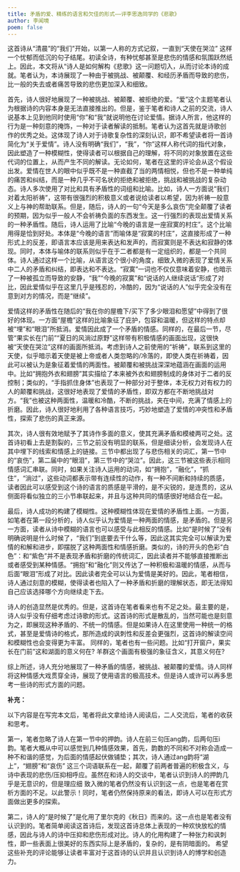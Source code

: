 ```yaml
---
title: 矛盾的爱、精练的语言和欠佳的形式——评李思逸同学的《悲歌》
author: 李闻境
poem: false
---
```

这首诗从“清晨”的“我们”开始，以第一人称的方式记叙，一直到“天使在哭泣” 这样一个忧郁而低沉的句子结尾。初读全诗，有种忧郁甚至是悲伤的情感和氛围跃然纸上。因此，本文将从“诗人是如何解构《悲歌》这一问题切入，从而讨论本诗的成就。笔者认为，本诗展现了一种由于被挑战、被颠覆、和经历矛盾而导致的悲伤，比一般的失去或者痛苦导致的悲伤更加深入和细致。 

首先，诗人很好地展现了一种被挑战、被颠覆、被拒绝的爱。“爱”这个主题笔者认为根据诗的内容本身是无法直接推出的。但是，鉴于笔者和诗人之前的交流，诗人说基本上见到他同时使用“你”和“我”就说明他在讨论爱情。据诗人所言，他这样的行为是一种刻意的掩饰，一种对于读者解读的抵制。笔者认为这首先就是诗歌创 作的优秀之处。这体现了诗人对于诗歌复杂性的深刻认识，即不希望读者将一首诗简化为“关于爱情”。诗人没有明确“我们”，“我”，“你”这样人称代词的指代对象，因此塑造了一种模糊性，使得读者可以根据自己的理解，将不同的对象放置在这些代词的位置上，从而产生不同的解读。无论如何，笔者在这里的评论会从这个假设出发。爱情在世人的眼中似乎既不是一种直截了当的两情相悦，但也不是一种单纯的痛苦和纠结，而是一种几乎不可名状的拒绝和被拒绝，挑战和被挑战的复杂动态。诗人多次使用了对比和具有矛盾性的词组和比喻。比如，诗人一方面说“我们对着太阳祈祷”，这带有很强烈的积极意义或者说给读者以希望，因为祈祷一般意义上与神的帮助联系。但是，随后，诗人的一句“今天是多么哀伤”完全颠覆了读者的预期，因为似乎一般人不会祈祷负面的东西发生。这一行强烈的表现出爱情关系的一种矛盾性。随后，诗人运用了比喻“今晚的语言是一座寂寞的村庄”。这个比喻用得是恰到好处。本体是“今晚的语言”而喻体是“寂寞的村庄”，这直接形成了一种形式上的反差，即语言本应该是用来表达和发声的，而寂寞则是不表达和寂静的体现。同时，本体与喻体的联系则似乎在于二者都是有一定组织的，都是一个共同体。诗人通过这样一个比喻，从语言这个很小的角度，细致入微的表现了爱情关系中二人的矛盾和纠结，即表达和不表达。“寂寞”一词也不仅仅意味着安静，也暗示了一种被孤立而导致的安静，“我”“今晚的寂寞”和“说话的人继续说话“形成了对比，因此爱情似乎在这里几乎是残忍的，冷酷的，因为“说话的人”似乎完全没有在意到对方的情况，而是“继续”。

爱情这样的矛盾性在随后的“我在你的屋檐下/买下了多少眼泪和愿望”中得到了很好的体现。一方面“屋檐”这样的比喻象征了庇护，包容和温暖，但这样的特点却被“埋”和“眼泪”所抵消。爱情因此成了一个矛盾的情感。同样的，在最后一节，尽管“果实长在门前”“夏日的风淌过原野”这样带有积极情感的画面出现，这很快 被“天使在哭泣”这样的画面所抵消。考虑到诗人之前使用的“祈祷”，联系到这里的天使，似乎暗示着天使是被上帝或者人类忽略的/冷落的，即使人类在祈祷着，因此可以被认为是象征着爱情的两面性。被颠覆和被挑战深深地蕴涵在画面的运用中。比如“拥抱外衣和翅膀”其实描绘了本来被外衣和翅膀制成的身体对于二者的反控制；类似的，“手指抓住身体”也表现了一种部分对于整体，本无权力对有权力的人的颠覆和挑战，这很好地表现了爱情的矛盾性，即双方都在不断地挑战对方。“我”也被这种两面性，温暖和冷酷，不断的挑战，夹在中间，充满了情感上的折磨。因此，诗人很好地利用了各种语言技巧，巧妙地塑造了爱情的冲突性和矛盾性，探索了悲伤的真正来源。 

其次，诗人很有效地赋予了其诗作多面的意义，使其充满矛盾和模棱两可之处。这首诗初看上去是割裂的，三节之前没有明显的联系，但是细读分析，会发现诗人在其中埋下的线索和情感上的链接。三节中都出现了与悲伤相关的词汇，第一节中的“哀伤”，第二届中的“眼泪”，第三节中的“哭泣”。因此，这三节被这些表示相同情感词汇串联。同时，如果关注诗人运用的动词，如“拥抱”，“融化”，“抓住”，“淌过”，这些动词都表示带有连续性的动作，有一种不间断和持续的质感，读者因此可以感受到这个诗的语言的质感是平滑的，是不尖锐的，是连贯的，这从侧面将看似独立的三小节串联起来，并且与这种共同的情感很好地结合在一起。 

最后，诗人成功的构建了模糊性。这种模糊性体现在爱情的矛盾性上面。一方面，如笔者在第一段分析的，诗人似乎认为爱情是一种两面的情感，是矛盾的。但是另一方面，读者从诗中模糊的语言也可以感受与此相反的情感。比如“是时候了”没有明确说明是什么时候了，“我们”到底要去干什么等，因此这其实完全可以解读为爱情的和解和进步，即摆脱了这种两面性和情感折磨。类似的，诗的开头的色彩“白色”：和“紫色”并不是表现矛盾和折磨的传统词汇，因此读者并不能够直接推断出或者感受到某种情感。“拥抱”和“融化”则又传达了一种积极和温暖的情感，从而与后面“眼泪”形成了对比。因此读者完全可以认为爱情是美好的。因此，笔者相信，诗人通过刻意的模糊，使得读者也陷入了一种矛盾和折磨的理解状态，即无法得知自己应该选择哪个方向继续走下去。 

诗人的创造显然是优秀的。但是，这首诗在笔者看来也有不足之处。最主要的是，诗人似乎没有仔细考虑过诗歌的形式。这首诗的形式是散乱的，当然可能也是刻意为之，即展现这种矛盾的、不统一的情感。但是如果诗人在这里使用一种统一的格式，甚至是爱情诗的格式，那所造成的讽刺性和反差会更强烈，这首诗的解读空间和模糊性也会变得更为丰富。
同样的，笔者也有一些问题。比如“打开窗户，果实长在门前”这和湖面的意义何在? 羊群这个画面有极强的象征含义，其意义何在? 

综上所述，诗人充分地展现了一种矛盾的情感，被挑战、被颠覆的爱情。诗人同样将这种情感大戏贯穿全诗，展现了使用语言的极高技术。但是诗人或许可以再多思考一些诗的形式方面的问题。 

**补充：**

以下内容是在写完本文后，笔者将此文拿给诗人阅读后，二人交流后，笔者的收获和思考。 

第一，笔者忽略了诗人在第一节中的押韵。诗人在前三句压ang韵，后两句压i韵。笔者大概从中可以感觉到几种情感效果，首先，韵数的不同和不对称会造成一种不和谐的感觉，为后面的情感起伏做铺垫；其次，诗人通过ang韵将“湖上”，“翅膀”和“哀伤” 这三个词语联系在一起，颠覆了前两者普遍的积极含义，与诗中表现的悲伤/压抑相呼应。虽然在和诗人的交谈中，笔者认识到诗人的押韵几乎是无意识的，但是理应细 致入微的笔者仍然没有认识到这一点，也是笔者在赏析方面的不足。以此警示！同时，笔者仍然保持原来的看法，即诗人可以在形式方面做出更多的探索。 

第二，诗人的“是时候了”是化用了里尔克的《秋日》而来的。这一点也是笔者没有认识到的。笔者简单阅读这首诗后，发现这首诗总体上表现的一种欢快放松的情感，因此与诗人的诗中压抑和悲伤形成对比。诗人的化用构建了一种张力和讽刺性，即一些表面上很美好的东西实际上是矛盾的，复杂的，是有阴暗面的。 
希望这些补充的评论能够让读者丰富对于这首诗的认识并且认识到诗人的博学和创造力。 
